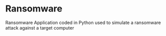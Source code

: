 # Ransomware
Ransomware Application coded in Python used to simulate a ransomware attack against a target computer
